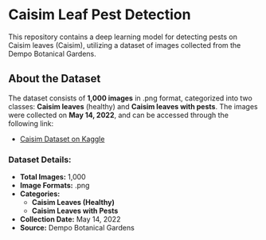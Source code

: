 # Caisim Leaf Pest Detection

This repository contains a deep learning model for detecting pests on Caisim leaves (Caisim), utilizing a dataset of images collected from the Dempo Botanical Gardens.

## About the Dataset

The dataset consists of **1,000 images** in .png format, categorized into two classes: **Caisim leaves** (healthy) and **Caisim leaves with pests**. The images were collected on **May 14, 2022**, and can be accessed through the following link:

- [Caisim Dataset on Kaggle](https://www.kaggle.com/datasets/cendekialuthfietanz/caisim/data)

### Dataset Details:
- **Total Images:** 1,000
- **Image Formats:** .png
- **Categories:**
  - **Caisim Leaves (Healthy)**
  - **Caisim Leaves with Pests**
- **Collection Date:** May 14, 2022
- **Source:** Dempo Botanical Gardens
